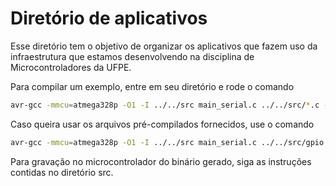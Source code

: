 # Diretório de aplicativos
Esse diretório tem o objetivo de organizar os aplicativos que fazem uso da infraestrutura que estamos desenvolvendo na disciplina de Microcontroladores da UFPE.

Para compilar um exemplo, entre em seu diretório e rode o comando
```bash
avr-gcc -mmcu=atmega328p -O1 -I ../../src main_serial.c ../../src/*.c -o main.bin
```
Caso queira usar os arquivos pré-compilados fornecidos, use o comando

```bash
avr-gcc -mmcu=atmega328p -O1 -I ../../src main_serial.c ../../src/gpio.c ../../src/circular_buffer.c ../../bin/*.o -o main.bin
```

Para gravação no microcontrolador do binário gerado, siga as instruções contidas no diretório src.
